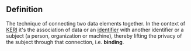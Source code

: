 ## Definition
The technique of connecting two data elements together. In the context of [KERI](key-event-receipt-infrastructure) it's the association of data or an [identifier](identifier) with another identifier or a subject (a person, organization or machine), thereby lifting the privacy of the subject through that connection, i.e. **binding**.
